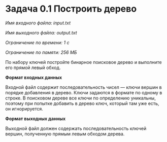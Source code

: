 # Задача 0.1 Построить дерево

*Имя входного файла: input.txt*

*Имя выходного файла: output.txt*

*Ограничение по времени: 1 с*

*Ограничение по памяти: 256 МБ*


По набору ключей постройте бинарное поисковое дерево и выполните его прямой левый обход.

**Формат входных данных**

Входной файл содержит последовательность чисел — ключи вершин в порядке добавления в дерево. Ключи задаются в формате по одному в строке.
В поисковом дереве все ключи по определению уникальны, поэтому при попытке добавить в дерево ключ, который там уже есть, он игнорируется.

**Формат выходных данных**

Выходной файл должен содержать последовательность ключей вершин, полученную прямым левым обходом дерева.
